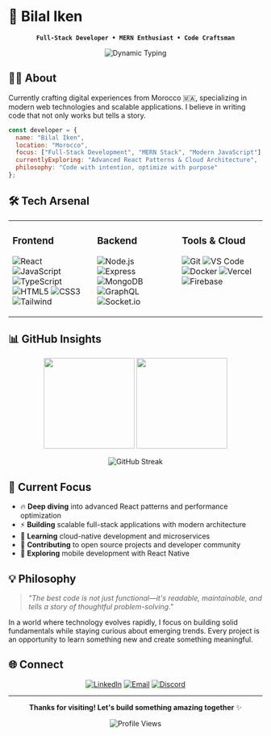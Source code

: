 # 🚀 Bilal Iken

<div align="center">
  
  **`Full-Stack Developer • MERN Enthusiast • Code Craftsman`**
  
  <img src="https://readme-typing-svg.demolab.com?font=Fira+Code&weight=500&size=22&duration=3000&pause=800&color=00D9FF&center=true&vCenter=true&width=600&height=60&lines=Building+the+web+of+tomorrow;Passionate+about+clean+code;Always+learning+new+technologies;Open+source+contributor" alt="Dynamic Typing" />

</div>

## 👨‍💻 About

Currently crafting digital experiences from Morocco 🇲🇦, specializing in modern web technologies and scalable applications. I believe in writing code that not only works but tells a story.

```javascript
const developer = {
  name: "Bilal Iken",
  location: "Morocco",
  focus: ["Full-Stack Development", "MERN Stack", "Modern JavaScript"],
  currentlyExploring: "Advanced React Patterns & Cloud Architecture",
  philosophy: "Code with intention, optimize with purpose"
};
```

## 🛠 Tech Arsenal

<table>
<tr>
<td valign="top" width="33%">

### Frontend
![React](https://img.shields.io/badge/React-61DAFB?style=flat&logo=react&logoColor=black)
![JavaScript](https://img.shields.io/badge/JavaScript-F7DF1E?style=flat&logo=javascript&logoColor=black)
![TypeScript](https://img.shields.io/badge/TypeScript-3178C6?style=flat&logo=typescript&logoColor=white)
![HTML5](https://img.shields.io/badge/HTML5-E34F26?style=flat&logo=html5&logoColor=white)
![CSS3](https://img.shields.io/badge/CSS3-1572B6?style=flat&logo=css3&logoColor=white)
![Tailwind](https://img.shields.io/badge/Tailwind-06B6D4?style=flat&logo=tailwindcss&logoColor=white)

</td>
<td valign="top" width="33%">

### Backend
![Node.js](https://img.shields.io/badge/Node.js-339933?style=flat&logo=node.js&logoColor=white)
![Express](https://img.shields.io/badge/Express-000000?style=flat&logo=express&logoColor=white)
![MongoDB](https://img.shields.io/badge/MongoDB-47A248?style=flat&logo=mongodb&logoColor=white)
![GraphQL](https://img.shields.io/badge/GraphQL-E10098?style=flat&logo=graphql&logoColor=white)
![Socket.io](https://img.shields.io/badge/Socket.io-010101?style=flat&logo=socket.io&logoColor=white)

</td>
<td valign="top" width="33%">

### Tools & Cloud
![Git](https://img.shields.io/badge/Git-F05032?style=flat&logo=git&logoColor=white)
![VS Code](https://img.shields.io/badge/VS_Code-007ACC?style=flat&logo=visualstudiocode&logoColor=white)
![Docker](https://img.shields.io/badge/Docker-2496ED?style=flat&logo=docker&logoColor=white)
![Vercel](https://img.shields.io/badge/Vercel-000000?style=flat&logo=vercel&logoColor=white)
![Firebase](https://img.shields.io/badge/Firebase-FFCA28?style=flat&logo=firebase&logoColor=black)

</td>
</tr>
</table>

## 📊 GitHub Insights

<div align="center">
  
  <img height="180em" src="https://github-readme-stats.vercel.app/api?username=Bilalik369&show_icons=true&theme=tokyonight&hide_border=true&count_private=true" />
  <img height="180em" src="https://github-readme-stats.vercel.app/api/top-langs/?username=Bilalik369&layout=compact&theme=tokyonight&hide_border=true" />
  
</div>

<div align="center">
  
  ![GitHub Streak](https://streak-stats.demolab.com?user=Bilalik369&theme=tokyonight&hide_border=true&date_format=M%20j%5B%2C%20Y%5D)
  
</div>

## 🎯 Current Focus

- 🔥 **Deep diving** into advanced React patterns and performance optimization
- ⚡ **Building** scalable full-stack applications with modern architecture
- 🌱 **Learning** cloud-native development and microservices
- 🤝 **Contributing** to open source projects and developer community
- 📱 **Exploring** mobile development with React Native

## 💡 Philosophy

> *"The best code is not just functional—it's readable, maintainable, and tells a story of thoughtful problem-solving."*

In a world where technology evolves rapidly, I focus on building solid fundamentals while staying curious about emerging trends. Every project is an opportunity to learn something new and create something meaningful.

## 🌐 Connect

<div align="center">

[![LinkedIn](https://img.shields.io/badge/LinkedIn-0A66C2?style=for-the-badge&logo=linkedin&logoColor=white)](https://www.linkedin.com/in/bilal-iken-548587332/)
[![Email](https://img.shields.io/badge/Email-EA4335?style=for-the-badge&logo=gmail&logoColor=white)](mailto:bilal11iken@gmail.com)
[![Discord](https://img.shields.io/badge/Discord-5865F2?style=for-the-badge&logo=discord&logoColor=white)](https://discord.gg/bilaliken369)

</div>

---

<div align="center">
  
  **Thanks for visiting! Let's build something amazing together** ✨
  
  ![Profile Views](https://komarev.com/ghpvc/?username=Bilalik369&style=flat-square&color=00d9ff)
  
</div>
